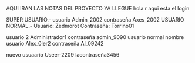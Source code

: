AQUI IRAN LAS NOTAS DEL PROYECTO
YA LLEGUE
hola r
aqui esta el login 

SUPER USUARIO.-
usuario Admin_2002
contraseña Axes_2002
USUARIO NORMAL.-
Usuario: Zedmorot
Contraseña: Torrino01

 usuario 2
 Administrador1
 contraseña admin_9090
 usuario normal 
 nombre usuario
 Alex_0ler2
 contraseña
 Al_09242

 nuevo usuaario
 Useer-2209
 lacontraseña3456